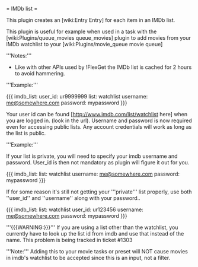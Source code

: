 = IMDb list =

This plugin creates an [wiki:Entry Entry] for each item in an IMDb list.

This plugin is useful for example when used in a task with the [wiki:Plugins/queue_movies queue_movies] plugin to add movies from your IMDb watchlist to your [wiki:Plugins/movie_queue movie queue]

'''Notes:''' 

 * Like with other APIs used by !FlexGet the IMDb list is cached for 2 hours to avoid hammering.

'''Example:'''

{{{
imdb_list:
  user_id: ur9999999
  list: watchlist
  username: me@somewhere.com
  password: mypassword
}}}

Your user id can be found [http://www.imdb.com/list/watchlist here] when you are logged in. (look in the url). Username and password is now required even for accessing public lists. Any account credentials will work as long as the list is public.

'''Example:'''

If your list is private, you will need to specify your imdb username and password. User_id is then not mandatory as plugin will figure it out for you.

{{{
imdb_list:
  list: watchlist
  username: me@somewhere.com
  password: mypassword
}}}

If for some reason it's still not getting your '''private''' list properly, use both ''user_id'' and ''username'' along with your password..

{{{
imdb_list:
  list: watchlist
  user_id: ur123456
  username: me@somewhere.com
  password: mypassword
}}}

'''{{{WARNING:}}}''' If you are using a list other than the watchlist, you currently have to look up the list id from imdb and use that instead of the name. This problem is being tracked in ticket #1303

'''Note:''' Adding this to your movie tasks or preset will NOT cause movies in imdb's watchlist to be accepted since this is an input, not a filter.